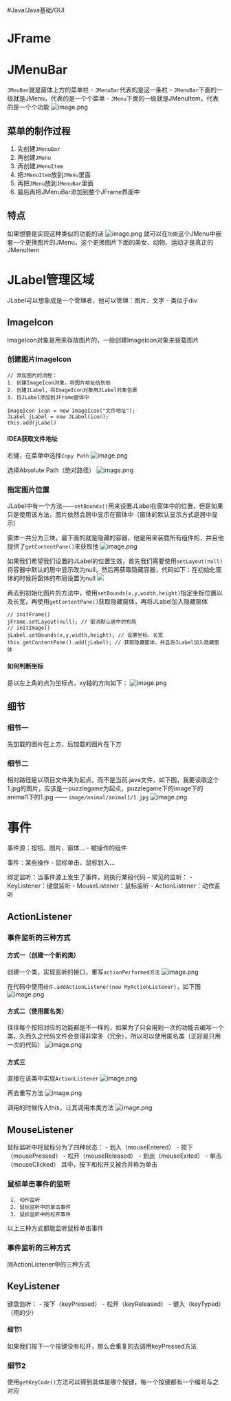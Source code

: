 #Java/Java基础/GUI 
# JFrame
# JMenuBar
`JMnuBar`就是窗体上方的菜单栏
	- `JMenuBar`代表的是这一条栏
	- `JMenuBar`下面的一级就是JMenu，代表的是一个个菜单
	- `JMenu`下面的一级就是JMenuItem，代表的是一个个功能
![image.png](https://pic.hibugs.net/NGBTEAM/20250406231023889.png)
## 菜单的制作过程
1. 先创建`JMenuBar`
2. 再创建`JMenu`
3. 再创建`JMenuItem`
4. 把`JMenuItem`放到`JMenu`里面
5. 再把`JMenu`放到`JMenuBar`里面
6. 最后再把JMenuBar添加到整个JFrame界面中
## 特点
如果想要是实现这种类似的功能的话
![image.png](https://pic.hibugs.net/NGBTEAM/20250421150301.png?imageSlim)
就可以在`功能`这个JMenu中嵌套一个更换图片的JMenu，这个更换图片下面的美女、动物、运动才是真正的JMenuItem

# JLabel管理区域
JLabel可以想象成是一个管理者，他可以管理：图片、文字
	- 类似于div
## ImageIcon
ImageIcon对象是用来存放图片的，一般创建ImageIcon对象来装载图片
### 创建图片ImageIcon
```
// 添加图片的流程：
1. 创建ImageIcon对象，将图片地址给到他
2. 创建JLabel，将ImageIcon对象用JLabel对象包裹
3. 将JLabel添加到JFrame窗体中

ImageIcon icon = new ImageIcon("文件地址");
JLabel jLabel = new JLabel(icon);
this.add(jLabel)
```
#### IDEA获取文件地址
右键，在菜单中选择`Copy Path`
![image.png](https://pic.hibugs.net/NGBTEAM/20250411231116173.png)

选择Absolute Path（绝对路径）
![image.png](https://pic.hibugs.net/NGBTEAM/20250411231109741.png)
### 指定图片位置
JLabel中有一个方法——`setBounds()`用来设置JLabel在窗体中的位置，但是如果只是使用该方法，图片依然会居中显示在窗体中（窗体的默认显示方式是居中显示）

窗体一共分为三块，最下面的就是隐藏的容器，他是用来装载所有组件的，并且他提供了`getContentPane()`来获取他
![image.png](https://pic.hibugs.net/NGBTEAM/20250411231347407.png)

如果我们希望我们设置的JLabel的位置生效，首先我们需要使用`setLayout(null)`将容器中默认的居中显示改为null，然后再获取隐藏容器，代码如下：在初始化窗体的时候将窗体的布局设置为null
![](https://pic.hibugs.net/NGBTEAM/20250412003410688.png)

再去到初始化图片的方法中，使用`setBounds(x,y,width,height)`指定坐标位置以及长宽，再使用`getContentPane()`获取隐藏窗体，再将JLabel加入隐藏窗体
```
// initFrame()
jFrame.setLayout(null); // 取消默认居中的布局
// initImage()
jLabel.setBounds(x,y,width,height); // 设置坐标、长宽
this.getContentPane().add(jLabel); // 获取隐藏窗体，并且将JLabel加入隐藏窗体
```
#### 如何判断坐标
是以左上角的点为坐标点，xy轴的方向如下：
![image.png](https://pic.hibugs.net/NGBTEAM/20250412004803324.png)
## 细节
### 细节一
先加载的图片在上方，后加载的图片在下方
### 细节二
相对路径是以项目文件夹为起点，而不是当前.java文件，如下图，我要读取这个1.jpg的图片，应该是一puzzlegame为起点，puzzlegame下的image下的animal1下的1.jpg —— `image/animal/animal1/1.jpg`
![image.png](https://pic.hibugs.net/NGBTEAM/20250416103714307.png)

# 事件
事件源：按钮、图片、窗体...
	- 被操作的组件

事件：某些操作
	- 鼠标单击、鼠标划入...

绑定监听：当事件源上发生了事件，则执行某段代码
	 - 常见的监听：
		 - KeyListener：键盘监听
		 - MouseListener：鼠标监听
		 - ActionListener：动作监听
## ActionListener
### 事件监听的三种方式
#### 方式一（创建一个新的类）
创建一个类，实现监听的接口，重写`actionPerformed方法`
![image.png](https://pic.hibugs.net/NGBTEAM/20250415232019472.png)

在代码中使用`组件.addActionListener(new MyActionListener)`，如下图
![image.png](https://pic.hibugs.net/NGBTEAM/20250415232135016.png)

#### 方式二（使用匿名类）
往往每个按钮对应的功能都是不一样的，如果为了只会用到一次的功能去编写一个类，久而久之代码文件会变得非常多（冗余），所以可以使用匿名类（正好是只用一次的代码）
![image.png](https://pic.hibugs.net/NGBTEAM/20250415232321813.png)
#### 方式三
直接在该类中实现`ActionListener`
![image.png](https://pic.hibugs.net/NGBTEAM/20250415232443052.png)

再去重写方法
![image.png](https://pic.hibugs.net/NGBTEAM/20250415232513636.png)

调用的时候传入this，让其调用本类方法
![image.png](https://pic.hibugs.net/NGBTEAM/20250415232617812.png)

## MouseListener
鼠标监听中将鼠标分为了四种状态：
	- 划入（mouseEntered）
	- 按下（mousePressed）
	- 松开（mouseReleased）
	- 划出（mouseExited）
	- 单击（mouseClicked）
其中，按下和松开又被合并称为单击
### 鼠标单击事件的监听
	 1. 动作监听
	 2. 鼠标监听中的单击事件
	 3. 鼠标监听中的松开事件
以上三种方式都能监听鼠标单击事件
### 事件监听的三种方式
同ActionListener中的三种方式
## KeyListener
键盘监听：
	- 按下（keyPressed）
	- 松开（keyReleased）
	- 键入（keyTyped）（用的少）
#### 细节1
如果我们按下一个按键没有松开，那么会重复的去调用keyPressed方法
### 细节2
使用`getKeyCode()`方法可以得到具体是哪个按键，每一个按键都有一个编号与之对应